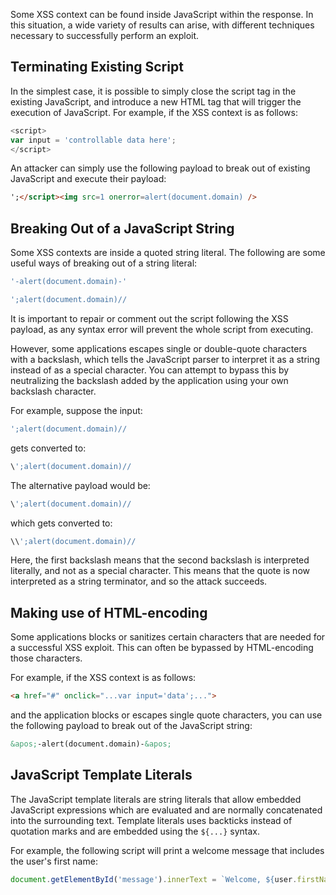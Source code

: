 Some XSS context can be found inside JavaScript within the response. In this situation, a wide variety of results can arise, with different techniques necessary to successfully perform an exploit.
## Terminating Existing Script
In the simplest case, it is possible to simply close the script tag in the existing JavaScript, and introduce a new HTML tag that will trigger the execution of JavaScript. For example, if the XSS context is as follows:
```js
<script>
var input = 'controllable data here';
</script>
```
An attacker can simply use the following payload to break out of existing JavaScript and execute their payload:
```html
';</script><img src=1 onerror=alert(document.domain) />
```
## Breaking Out of a JavaScript String
Some XSS contexts are inside a quoted string literal. The following are some useful ways of breaking out of a string literal:
```js
'-alert(document.domain)-'
```
```js
';alert(document.domain)//
```
It is important to repair or comment out the script following the XSS payload, as any syntax error will prevent the whole script from executing.

However, some applications escapes single or double-quote characters with a backslash, which tells the JavaScript parser to interpret it as a string instead of as a special character. You can attempt to bypass this by neutralizing the backslash added by the application using your own backslash character.

For example, suppose the input:
```js
';alert(document.domain)//
```
gets converted to:
```js
\';alert(document.domain)//
```
The alternative payload would be:
```js
\';alert(document.domain)//
```
which gets converted to:
```js
\\';alert(document.domain)//
```
Here, the first backslash means that the second backslash is interpreted literally, and not as a special character. This means that the quote is now interpreted as a string terminator, and so the attack succeeds.
## Making use of HTML-encoding
Some applications blocks or sanitizes certain characters that are needed for a successful XSS exploit. This can often be bypassed by HTML-encoding those characters.

For example, if the XSS context is as follows:
```html
<a href="#" onclick="...var input='data';...">
```
and the application blocks or escapes single quote characters, you can use the following payload to break out of the JavaScript string:
```html
&apos;-alert(document.domain)-&apos;
```
## JavaScript Template Literals
The JavaScript template literals are string literals that allow embedded JavaScript expressions which are evaluated and are normally concatenated into the surrounding text. Template literals uses backticks instead of quotation marks and are embedded using the `${...}` syntax.

 For example, the following script will print a welcome message that includes the user's first name: 
```js
document.getElementById('message').innerText = `Welcome, ${user.firstName}!`;
```
